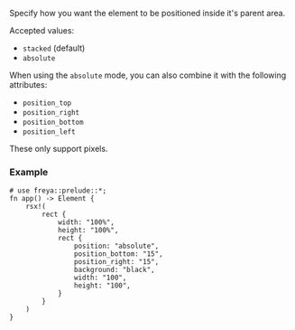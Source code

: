 Specify how you want the element to be positioned inside it's parent area.

Accepted values:

-   `stacked` (default)
-   `absolute`

When using the `absolute` mode, you can also combine it with the following
attributes:

-   `position_top`
-   `position_right`
-   `position_bottom`
-   `position_left`

These only support pixels.

### Example

```rust, no_run
# use freya::prelude::*;
fn app() -> Element {
    rsx!(
        rect {
            width: "100%",
            height: "100%",
            rect {
                position: "absolute",
                position_bottom: "15",
                position_right: "15",
                background: "black",
                width: "100",
                height: "100",
            }
        }
    )
}
```

